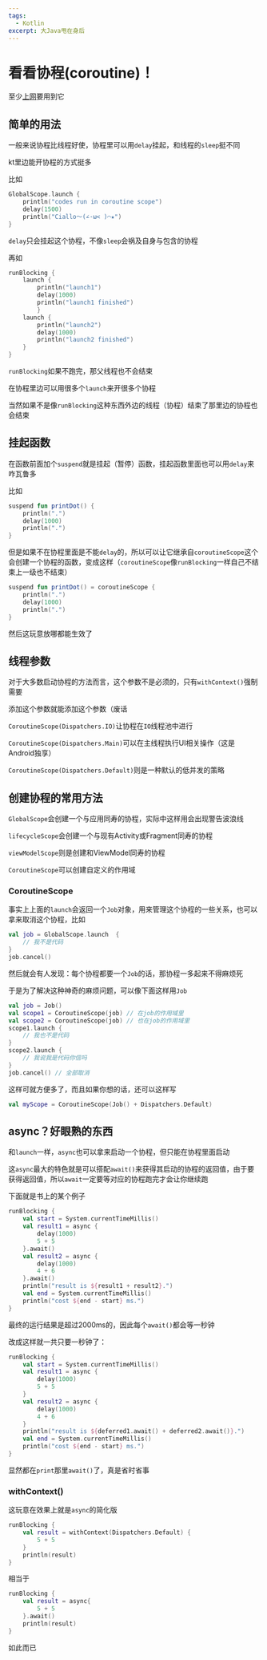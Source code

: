 ```yaml
---
tags:
  - Kotlin
excerpt: 大Java甩在身后
---
```

# 看看协程(coroutine)！

至少[上网](2024-12-20-上网冲浪.md)要用到它

## 简单的用法

一般来说协程比线程好使，协程里可以用`delay`挂起，和线程的`sleep`挺不同

kt里边能开协程的方式挺多

比如

```kotlin
GlobalScope.launch {
    println("codes run in coroutine scope")
    delay(1500) 
    println("Ciallo～(∠·ω< )⌒★")
}
```

`delay`只会挂起这个协程，不像`sleep`会祸及自身与包含的协程

再如

```kotlin
runBlocking { 
    launch { 
        println("launch1")
        delay(1000)
        println("launch1 finished")
        }
    launch { 
        println("launch2")
        delay(1000)
        println("launch2 finished")
    }
}
```

`runBlocking`如果不跑完，那父线程也不会结束

在协程里边可以用很多个`launch`来开很多个协程

当然如果不是像`runBlocking`这种东西外边的线程（协程）结束了那里边的协程也会结束

## 挂起函数

在函数前面加个`suspend`就是挂起（暂停）函数，挂起函数里面也可以用`delay`来咋瓦鲁多

比如

```kotlin
suspend fun printDot() {
    println(".")
    delay(1000)
    println(".")
}
```

但是如果不在协程里面是不能`delay`的，所以可以让它继承自`coroutineScope`这个会创建一个协程的函数，变成这样（`coroutineScope`像`runBlocking`一样自己不结束上一级也不结束）

```kotlin
suspend fun printDot() = coroutineScope {
    println(".")
    delay(1000)
    println(".")
}
```

然后这玩意放哪都能生效了

## 线程参数

对于大多数启动协程的方法而言，这个参数不是必须的，只有`withContext()`强制需要

添加这个参数就能添加这个参数（废话

`CoroutineScope(Dispatchers.IO)`让协程在`IO`线程池中进行

`CoroutineScope(Dispatchers.Main)`可以在主线程执行UI相关操作（这是Android独享）

`CoroutineScope(Dispatchers.Default)`则是一种默认的低并发的策略

## 创建协程的常用方法

`GlobalScope`会创建一个与应用同寿的协程，实际中这样用会出现警告波浪线

`lifecycleScope`会创建一个与现有Activity或Fragment同寿的协程

`viewModelScope`则是创建和ViewModel同寿的协程

`CoroutineScope`可以创建自定义的作用域

### CoroutineScope

事实上上面的`launch`会返回一个`Job`对象，用来管理这个协程的一些关系，也可以拿来取消这个协程，比如

```kotlin
val job = GlobalScope.launch  { 
	// 我不是代码
} 
job.cancel()
```

然后就会有人发现：每个协程都要一个`Job`的话，那协程一多起来不得麻烦死

于是为了解决这种神奇的麻烦问题，可以像下面这样用`Job`

```kotlin
val job = Job() 
val scope1 = CoroutineScope(job) // 在job的作用域里
val scope2 = CoroutineScope(job) // 也在job的作用域里
scope1.launch { 
	// 我也不是代码
} 
scope2.launch { 
	// 我说我是代码你信吗
} 
job.cancel() // 全部取消
```

这样可就方便多了，而且如果你想的话，还可以这样写

```kotlin
val myScope = CoroutineScope(Job() + Dispatchers.Default)
```

## async？好眼熟的东西

和`launch`一样，`async`也可以拿来启动一个协程，但只能在协程里面启动

这`async`最大的特色就是可以搭配`await()`来获得其启动的协程的返回值，由于要获得返回值，所以`await`一定要等对应的协程跑完才会让你继续跑

下面就是书上的某个例子

```kotlin
runBlocking { 
	val start = System.currentTimeMillis() 
	val result1 = async { 
		delay(1000) 
		5 + 5 
	}.await() 
	val result2 = async { 
		delay(1000) 
		4 + 6 
	}.await() 
	println("result is ${result1 + result2}.") 
	val end = System.currentTimeMillis() 
	println("cost ${end - start} ms.")
}
```

最终的运行结果是超过2000ms的，因此每个`await()`都会等一秒钟

改成这样就一共只要一秒钟了：

```kotlin
runBlocking { 
	val start = System.currentTimeMillis() 
	val result1 = async { 
		delay(1000) 
		5 + 5 
	}
	val result2 = async { 
		delay(1000) 
		4 + 6 
	}
	println("result is ${deferred1.await() + deferred2.await()}.")
	val end = System.currentTimeMillis() 
	println("cost ${end - start} ms.")
}
```

显然都在`print`那里`await()`了，真是省时省事

### withContext()

这玩意在效果上就是`async`的简化版

```kotlin
runBlocking { 
	val result = withContext(Dispatchers.Default) { 
		5 + 5 
	} 
	println(result) 
}
```

相当于

```kotlin
runBlocking {
	val result = async{ 
		5 + 5 
	}.await()
	println(result) 
}
```

如此而已